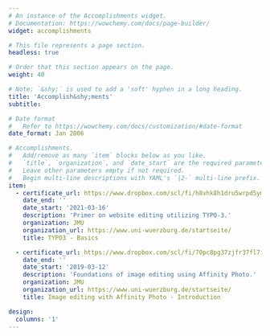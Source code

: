 ```yaml
---
# An instance of the Accomplishments widget.
# Documentation: https://wowchemy.com/docs/page-builder/
widget: accomplishments

# This file represents a page section.
headless: true

# Order that this section appears on the page.
weight: 40

# Note: `&shy;` is used to add a 'soft' hyphen in a long heading.
title: 'Accomplish&shy;ments'
subtitle:

# Date format
#   Refer to https://wowchemy.com/docs/customization/#date-format
date_format: Jan 2006

# Accomplishments.
#   Add/remove as many `item` blocks below as you like.
#   `title`, `organization`, and `date_start` are the required parameters.
#   Leave other parameters empty if not required.
#   Begin multi-line descriptions with YAML's `|2-` multi-line prefix.
item:
  - certificate_url: https://www.dropbox.com/scl/fi/h8vhk8h1dru5wrpd5ym1y/Zertifikat_Typo_3.pdf?rlkey=x7nkgt7cu9ro7aor0866dyecr&dl=0
    date_end: ''
    date_start: '2021-03-16'
    description: 'Primer on website editing utilizing TYPO-3.'
    organization: JMU
    organization_url: https://www.uni-wuerzburg.de/startseite/
    title: TYPO3 - Basics

  - certificate_url: https://www.dropbox.com/scl/fi/70pc8pg37zjfr37fl7i2y/Zertifikat_Affinity_Photo.pdf?rlkey=es2onc60si7wvsqydww40q4bw&dl=0
    date_end: ''
    date_start: '2019-03-12'
    description: 'Foundations of image editing using Affinity Photo.'
    organization: JMU
    organization_url: https://www.uni-wuerzburg.de/startseite/
    title: Image editing with Affinity Photo - Introduction

design:
  columns: '1'
---
```

